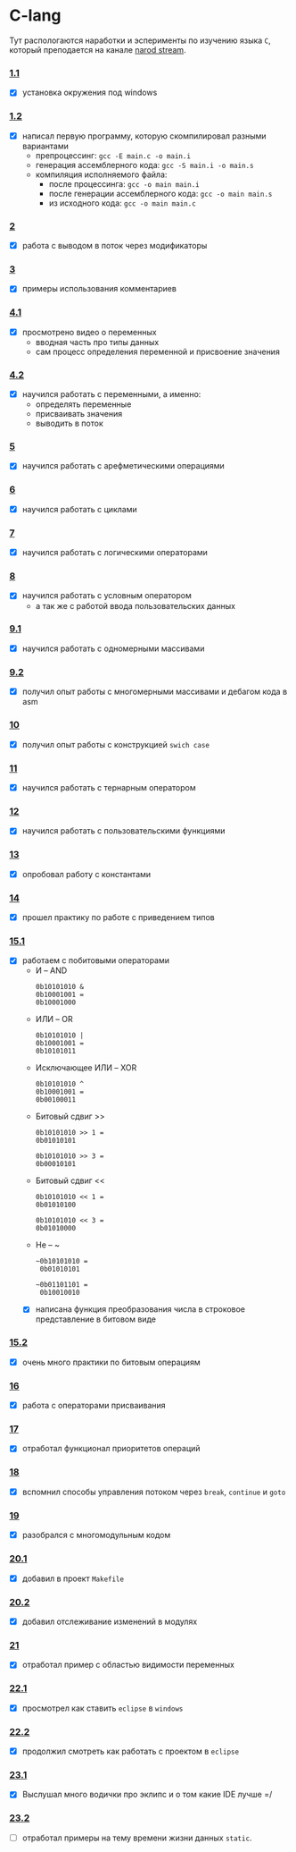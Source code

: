 # C-lang

Тут распологаются наработки и эсперименты по изучению языка `C`, который 
преподается на канале [narod stream](https://www.youtube.com/watch?v=nFt3pJ7j8jE&list=PLJTlt64jBcCvN4H91HAK82-3-QwaqnxlF).

### [1.1](https://www.youtube.com/watch?v=nFt3pJ7j8jE)
- [x] установка окружения под windows
### [1.2](https://www.youtube.com/watch?v=2BcaFTol6vA)
- [x] написал первую программу, которую скомпилировал разными вариантами
  - препроцессинг: `gcc -E main.c -o main.i`
  - генерация ассемблерного кода: `gcc -S main.i -o main.s`
  - компиляция исполняемого файла:
    - после процессинга: `gcc -o main main.i`
    - после генерации ассемблерного кода: `gcc -o main main.s`
    - из исходного кода: `gcc -o main main.c`
### [2](https://www.youtube.com/watch?v=NEADyFxA45A)
- [x] работа с выводом в поток через модификаторы
### [3](https://www.youtube.com/watch?v=1dwazLHIE0k)
- [x] примеры использования комментариев
### [4.1](https://www.youtube.com/watch?v=w4HyWyB-QvY)
- [x] просмотрено видео о переменных
  - вводная часть про типы данных
  - сам процесс определения переменной и присвоение значения
### [4.2](https://www.youtube.com/watch?v=cqBGNyt3Ecw)
- [x] научился работать с переменными, а именно:
  - определять переменные
  - присваивать значения
  - выводить в поток
### [5](https://www.youtube.com/watch?v=i84GEE-CvFI)
- [x] научился работать с арефметическими операциями
### [6](https://www.youtube.com/watch?v=sRpS2aq3XSs)
- [x] научился работать с циклами
### [7](https://www.youtube.com/watch?v=YgedAiB9LLM)
- [x] научился работать с логическими операторами
### [8](https://www.youtube.com/watch?v=a6blS08KVHc)
- [x] научился работать с условным оператором
  - а так же с работой ввода пользовательских данных
### [9.1](https://www.youtube.com/watch?v=tyCFv-WR-B8)
- [x] научился работать с одномерными массивами
### [9.2](https://www.youtube.com/watch?v=clfspMcjQug)
- [x] получил опыт работы с многомерными массивами и дебагом кода в asm
### [10](https://www.youtube.com/watch?v=5Nz3ba21xzA)
- [x] получил опыт работы с конструкцией `swich case`
### [11](https://www.youtube.com/watch?v=rs_Jb51WjqE)
- [x] научился работать с тернарным оператором
### [12](https://www.youtube.com/watch?v=sEdlWJDPG4w)
- [x] научился работать с пользовательскими функциями
### [13](https://www.youtube.com/watch?v=8BENjoklTPc)
- [x] опробовал работу с константами
### [14](https://www.youtube.com/watch?v=LeSSQA3C3v0)
- [x] прошел практику по работе с приведением типов
### [15.1](https://www.youtube.com/watch?v=CtpDkCbaeo0)
- [x] работаем с побитовыми операторами
  - И – AND
    ```
    0b10101010 & 
    0b10001001 =
    0b10001000
    ```
  - ИЛИ – OR
    ```
    0b10101010 |
    0b10001001 =
    0b10101011
    ```
  - Исключающее ИЛИ – XOR
    ```
    0b10101010 ^
    0b10001001 =
    0b00100011
    ```
  - Битовый сдвиг >>
    ```
    0b10101010 >> 1 =
    0b01010101
    
    0b10101010 >> 3 =
    0b00010101
    ```
  - Битовый сдвиг <<
    ```
    0b10101010 << 1 =
    0b01010100
    
    0b10101010 << 3 =
    0b01010000
    ```
  - Не – ~
    ```
    ~0b10101010 =
     0b01010101
    
    ~0b01101101 =
     0b10010010
    ```
  - [x] написана функция преобразования числа в строковое представление в битовом виде
### [15.2](https://www.youtube.com/watch?v=eiGzg5x7Sjg)
  - [x] очень много практики по битовым операциям
### [16](https://www.youtube.com/watch?v=HlPMZD2ib1k)
  - [x] работа с операторами присваивания
### [17](https://www.youtube.com/watch?v=ch1LkDfwE48)
  - [x] отработал функционал приоритетов операций
### [18](https://www.youtube.com/watch?v=XJt68cFFmI0)
  - [x] вспомнил способы управления потоком через `break`, `continue` и `goto`
### [19](https://www.youtube.com/watch?v=HPni4P9ahHo)
  - [x] разобрался с многомодульным кодом
### [20.1](https://www.youtube.com/watch?v=jC5k-oGlhlg)
  - [x] добавил в проект `Makefile`
### [20.2](https://www.youtube.com/watch?v=KT3TgLcODQA)
  - [x] добавил отслеживание изменений в модулях
### [21](https://www.youtube.com/watch?v=LUPw6dBIs3g)
  - [x] отработал пример с областью видимости переменных
### [22.1](https://www.youtube.com/watch?v=VfrFZYvROcs)
  - [x] просмотрел как ставить `eclipse` в `windows`
### [22.2](https://www.youtube.com/watch?v=pfEQWvkTCuc)
  - [x] продолжил смотреть как работать с проектом в `eclipse`
### [23.1](https://www.youtube.com/watch?v=D31LDXsCTk8&list=PLJTlt64jBcCvN4H91HAK82-3-QwaqnxlF&index=29)
  - [x] Выслушал много водички про эклипс и о том какие IDE лучше =/
### [23.2](https://www.youtube.com/watch?v=9HvAk6mkL2g&list=PLJTlt64jBcCvN4H91HAK82-3-QwaqnxlF&index=30)
  - [ ] отработал примеры на тему времени жизни данных `static`.
